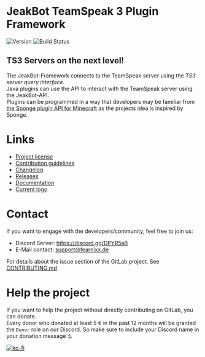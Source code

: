 # JeakBot TeamSpeak 3 Plugin Framework  

![Version](https://img.shields.io/badge/Version-1.0.0--RC%231-success.svg)
![Build Status](https://gitlab.com/fearnixxgaming/jeakbot/jeakbot-framework/badges/bleeding/build.svg)

## TS3 Servers on the next level!

The JeakBot-Framework connects to the TeamSpeak server using the _TS3 server query interface_.  
Java plugins can use the API to interact with the TeamSpeak server using the JeakBot-API.  
Plugins can be programmed in a way that developers may be familiar from [the Sponge plugin API for Minecraft](https://spongepowered.org) as the projects idea is inspired by Sponge.  
  
# Links
* [Project license](./LICENSE)
* [Contribution guidelines](./CONTRIBUTING.md)
* [Changelog](./CHANGELOG)
* [Releases](https://gitlab.com/fearnixxgaming/jeakbot/jeakbot-framework/tags)
* [Documentation](https://jeakbot.readme.io/)
* [Current logo](https://gitlab.com/fearnixxgaming/jeakbot/jeakbot-framework/blob/bleeding/assets/JeakBot-Beta.png)
# Contact
If you want to engage with the developers/community, feel free to join us:

* Discord Server: https://discord.gg/DPYR5aB
* E-Mail contact: support@fearnixx.de

For details about the issue section of the GitLab project. See [CONTRIBUTING.md](./CONTRIBUTING.md)

# Help the project
If you want to help the project without directly contributing on GitLab, you can donate.  
Every donor who donated at least 5 € in the past 12 months will be granted the ``Donor`` role on our Discord.
So make sure to include your Discord name in your donation message :).

[![ko-fi](https://www.ko-fi.com/img/donate_sm.png)](https://ko-fi.com/F1F0OL0V)